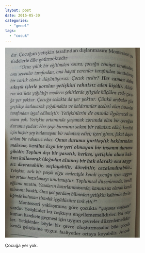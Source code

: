 ```yaml
---
layout: post
date: 2015-05-30
categories: 
  - "genel"
tags: 
  - "cocuk"
---
```


![](/images/tumblr_np62c0ainz1u2h8puo1_500.jpg)

Çocuğa yer yok.
